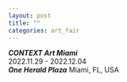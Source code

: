 ```yaml
---
layout: post
title: ""
categories: art_fair
---
```


***CONTEXT Art Miami***<br>
2022.11.29 - 2022.12.04<br>
***One Herald Plaza*** Miami, FL, USA<br>

<img src="https://dlytasy0vre7p.cloudfront.net/221129-221204_CONTEXT_Art_Miami/poster.webp" alt="">

<img srcset="https://dlytasy0vre7p.cloudfront.net/221129-221204_CONTEXT_Art_Miami/1_750x500.jpg 750w,
             https://dlytasy0vre7p.cloudfront.net/221129-221204_CONTEXT_Art_Miami/1_1500x1000.jpg 1500w,
             https://dlytasy0vre7p.cloudfront.net/221129-221204_CONTEXT_Art_Miami/1_3000x2000.jpg 3000w" alt="">

<img srcset="https://dlytasy0vre7p.cloudfront.net/221129-221204_CONTEXT_Art_Miami/2_729x486.jpg 729w,
             https://dlytasy0vre7p.cloudfront.net/221129-221204_CONTEXT_Art_Miami/2_1457x971.jpg 1457w,
             https://dlytasy0vre7p.cloudfront.net/221129-221204_CONTEXT_Art_Miami/2_2914x1943.jpg 2914w" alt="">